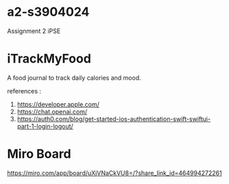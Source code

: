 # a2-s3904024
Assignment 2 iPSE

# iTrackMyFood

A food journal to track daily calories and mood.

references :
1) https://developer.apple.com/
2) https://chat.openai.com/
3) https://auth0.com/blog/get-started-ios-authentication-swift-swiftui-part-1-login-logout/


# Miro Board
https://miro.com/app/board/uXjVNaCkVU8=/?share_link_id=464994272261
